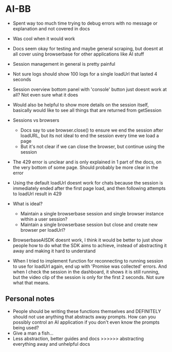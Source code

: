# AI-BB

- Spent way too much time trying to debug errors with no message or explanation and not covered in docs
- Was cool when it would work

- Docs seem okay for testing and maybe general scraping, but doesnt at all cover using browserbase for other applications like AI stuff
- Session management in general is pretty painful
- Not sure logs should show 100 logs for a single loadUrl that lasted 4 seconds
- Session overview bottom panel with 'console' button just doesnt work at all? Not even sure what it does
- Would also be helpful to show more details on the session itself, basically would like to see all things that are returned from getSession

- Sessions vs browsers
  - Docs say to use browser.close() to ensure we end the session after loadURL, but its not ideal to end the session every time we load a page
  - But it's not clear if we can close the browser, but continue using the session

- The 429 error is unclear and is only explained in 1 part of the docs, on the very bottom of some page. Should probably be more clear in the error 
- Using the default loadUrl doesnt work for chats because the session is immediately ended after the first page load, and then following attempts to loadUrl result in 429

- What is ideal? 
  - Maintain a single browserbase session and single browser instance within a user session?
  - Maintain a single browserbase session but close and create new browser per loadUrl? 


- BrowserbaseAISDK doesnt work, I think it would be better to just show people how to do what the SDK aims to achieve, instead of abstracting it away and making it hard to understand


- When I tried to implement function for reconnecting to running session to use for loadUrl again, end up with 'Promise was collected' errors.  And when I check the session in the dashboard, it shows it is still running, but the video clip of the session is only for the first 2 seconds. Not sure what that means. 



## Personal notes

- People should be writing these functions themselves and DEFINITELY should not use anything that abstracts away prompts. How can you possibly control an AI application if you don't even know the prompts being used?
- Give a man a fish...
- Less abstraction, better guides and docs >>>>>> abstracting everything away and unhelpful docs
